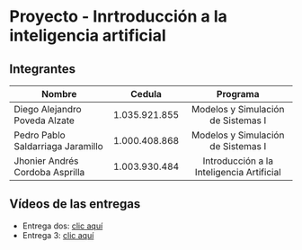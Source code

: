 # Proyecto - Inrtroducción a la inteligencia artificial

## Integrantes

| Nombre                            |     Cedula     |                 Programa                  |
|-----------------------------------|:--------------:|:-----------------------------------------:|
| Diego Alejandro Poveda Alzate     |  1.035.921.855 | Modelos y Simulación de Sistemas I        |
| Pedro Pablo Saldarriaga Jaramillo |  1.000.408.868 | Modelos y Simulación de Sistemas I        |
| Jhonier Andrés Cordoba Asprilla   |  1.003.930.484 | Introducción a la Inteligencia Artificial |

## Vídeos de las entregas

- Entrega dos: [clic aquí](https://youtu.be/Gh_PHHFkv1k)
- Entrega 3: [clic aquí](https://www.youtube.com/watch?v=iYA6ZNlcukA)

